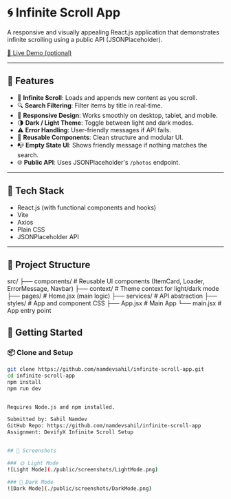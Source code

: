 # 🌀 Infinite Scroll App

A responsive and visually appealing React.js application that demonstrates infinite scrolling using a public API (JSONPlaceholder).

[🔗 Live Demo (optional)](https://your-live-demo-link.com)

---

## 🚀 Features

- 🔄 **Infinite Scroll**: Loads and appends new content as you scroll.
- 🔍 **Search Filtering**: Filter items by title in real-time.
- 📱 **Responsive Design**: Works smoothly on desktop, tablet, and mobile.
- 🌗 **Dark / Light Theme**: Toggle between light and dark modes.
- ⚠️ **Error Handling**: User-friendly messages if API fails.
- 🔧 **Reusable Components**: Clean structure and modular UI.
- 📭 **Empty State UI**: Shows friendly message if nothing matches the search.
- 🌐 **Public API**: Uses JSONPlaceholder's `/photos` endpoint.

---

## 🧰 Tech Stack

- React.js (with functional components and hooks)
- Vite
- Axios
- Plain CSS
- JSONPlaceholder API

---

## 📁 Project Structure

src/
├── components/ # Reusable UI components (ItemCard, Loader, ErrorMessage, Navbar)
├── context/ # Theme context for light/dark mode
├── pages/ # Home.jsx (main logic)
├── services/ # API abstraction
├── styles/ # App and component CSS
├── App.jsx # Main App
└── main.jsx # App entry point



## 🧪 Getting Started

### 📦 Clone and Setup

```bash
git clone https://github.com/namdevsahil/infinite-scroll-app.git
cd infinite-scroll-app
npm install
npm run dev


Requires Node.js and npm installed.

Submitted by: Sahil Namdev
GitHub Repo: https://github.com/namdevsahil/infinite-scroll-app
Assignment: DevifyX Infinite Scroll Setup


## 📸 Screenshots

### 🌞 Light Mode
![Light Mode](./public/screenshots/LightMode.png)

### 🌙 Dark Mode
![Dark Mode](./public/screenshots/DarkMode.png)
